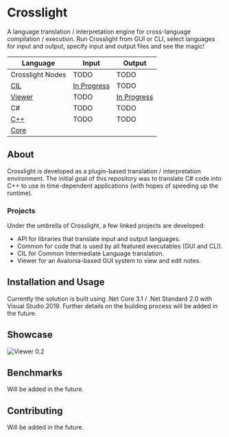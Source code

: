 # Crosslight

A language translation / interpretation engine for cross-language compilation / execution. Run Crosslight from GUI or CLI, select languages for input and output, specify input and output files and see the magic!

| Language | Input | Output |
|-|-|-|
| Crosslight Nodes | TODO | TODO |
| [CIL](https://github.com/mcmikecreations/Crosslight/projects/1) | [In Progress](https://github.com/mcmikecreations/Crosslight/issues?q=is%3Aopen+is%3Aissue+project%3Amcmikecreations%2FCrosslight%2F1+label%3Ainput) | TODO |
| [Viewer](https://github.com/mcmikecreations/Crosslight/projects/2) | TODO | [In Progress](https://github.com/mcmikecreations/Crosslight/issues?q=is%3Aopen+is%3Aissue+project%3Amcmikecreations%2FCrosslight%2F2+label%3Aoutput) |
| C# | TODO | TODO |
| [C++](https://github.com/mcmikecreations/Crosslight/projects/3) | TODO | TODO |
| [Core](https://github.com/mcmikecreations/Crosslight/projects/4) | | |

## About

Crosslight is developed as a plugin-based translation / interpretation environment. The initial goal of this repository was to translate C# code into C++ to use in time-dependent applications (with hopes of speeding up the runtime).

### Projects

Under the umbrella of Crosslight, a few linked projects are developed:
- API for libraries that translate input and output languages.
- Common for code that is used by all featured executables (GUI and CLI).
- CIL for Common Intermediate Language translation.
- Viewer for an Avalonia-based GUI system to view and edit notes.

## Installation and Usage

Currently the solution is built using .Net Core 3.1 / .Net Standard 2.0 with Visual Studio 2019. Further details on the building process will be added in the future.

## Showcase

![Viewer 0.2](https://github.com/mcmikecreations/Crosslight/blob/master/docs/crosslight_viewer_0_2.png)

## Benchmarks

Will be added in the future.

## Contributing

Will be added in the future.
